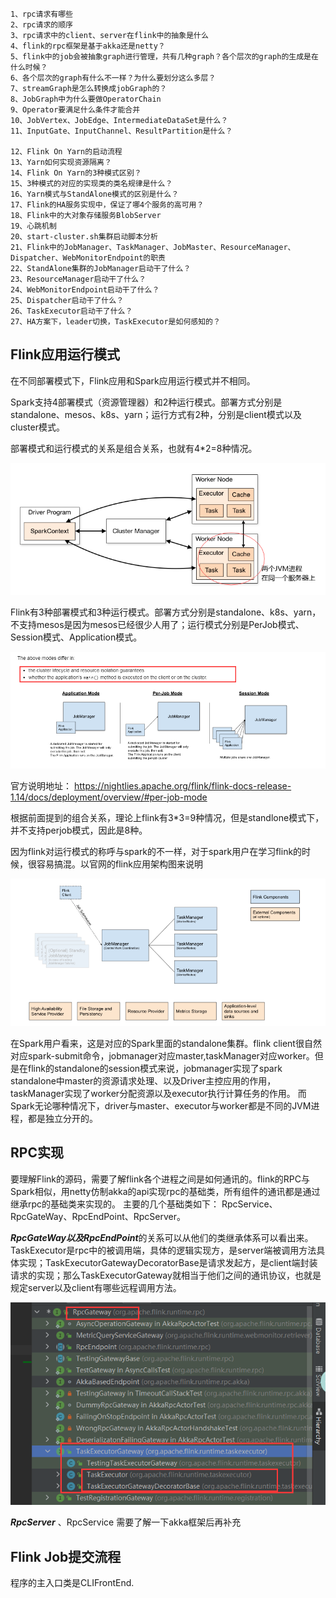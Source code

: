 ```
1、rpc请求有哪些
2、rpc请求的顺序
3、rpc请求中的client、server在flink中的抽象是什么
4、flink的rpc框架是基于akka还是netty？
5、flink中的job会被抽象graph进行管理，共有几种graph？各个层次的graph的生成是在什么时候？
6、各个层次的graph有什么不一样？为什么要划分这么多层？
7、streamGraph是怎么转换成jobGraph的？
8、JobGraph中为什么要做OperatorChain
9、Operator要满足什么条件才能合并
10、JobVertex、JobEdge、IntermediateDataSet是什么？
11、InputGate、InputChannel、ResultPartition是什么？

12、Flink On Yarn的启动流程
13、Yarn如何实现资源隔离？
14、Flink On Yarn的3种模式区别？
15、3种模式的对应的实现类的类名规律是什么？
16、Yarn模式与StandAlone模式的区别是什么？
17、Flink的HA服务实现中，保证了哪4个服务的高可用？
18、Flink中的大对象存储服务BlobServer
19、心跳机制
20、start-cluster.sh集群启动脚本分析
21、Flink中的JobManager、TaskManager、JobMaster、ResourceManager、Dispatcher、WebMonitorEndpoint的职责
22、StandAlone集群的JobManager启动干了什么？
23、ResourceManager启动干了什么？
24、WebMonitorEndpoint启动干了什么？
25、Dispatcher启动干了什么？
26、TaskExecutor启动干了什么？
27、HA方案下，leader切换，TaskExecutor是如何感知的？
```



## Flink应用运行模式

在不同部署模式下，Flink应用和Spark应用运行模式并不相同。



Spark支持4部署模式（资源管理器）和2种运行模式。部署方式分别是standalone、mesos、k8s、yarn；运行方式有2种，分别是client模式以及cluster模式。

部署模式和运行模式的关系是组合关系，也就有4*2=8种情况。

![image-20220220163153038](flink源码学习/image-20220220163153038.png)

Flink有3种部署模式和3种运行模式。部署方式分别是standalone、k8s、yarn， 不支持mesos是因为mesos已经很少人用了；运行模式分别是PerJob模式、Session模式、Application模式。

![image-20220220163447695](flink源码学习/image-20220220163447695.png)

官方说明地址： https://nightlies.apache.org/flink/flink-docs-release-1.14/docs/deployment/overview/#per-job-mode

根据前面提到的组合关系，理论上flink有3*3=9种情况，但是standlone模式下，并不支持perjob模式，因此是8种。



因为flink对运行模式的称呼与spark的不一样，对于spark用户在学习flink的时候，很容易搞混。以官网的flink应用架构图来说明

![image-20220220170009818](flink源码学习/image-20220220170009818.png)

在Spark用户看来，这是对应的Spark里面的standalone集群。flink client很自然对应spark-submit命令，jobmanager对应master,taskManager对应worker。但是在flink的standalone的session模式来说，jobmanager实现了spark standalone中master的资源请求处理、以及Driver主控应用的作用，taskManager实现了worker分配资源以及executor执行计算任务的作用。 而Spark无论哪种情况下，driver与master、executor与worker都是不同的JVM进程，都是独立分开的。





## RPC实现

要理解Flink的源码，需要了解flink各个进程之间是如何通讯的。flink的RPC与Spark相似，用netty仿制akka的api实现rpc的基础类，所有组件的通讯都是通过继承rpc的基础类来实现的。
主要的几个基础类如下： RpcService、RpcGateWay、RpcEndPoint、RpcServer。

***RpcGateWay以及RpcEndPoint***的关系可以从他们的类继承体系可以看出来。TaskExecutor是rpc中的被调用端，具体的逻辑实现方，是server端被调用方法具体实现；TaskExecutorGatewayDecoratorBase是请求发起方，是client端封装请求的实现；那么TaskExecutorGateway就相当于他们之间的通讯协议，也就是规定server以及client有哪些远程调用方法。

<img src="flink源码学习/image-20220227114421582.png" alt="image-20220227114421582" style="zoom:80%;" />

***RpcServer*** 、RpcService 需要了解一下akka框架后再补充



## Flink Job提交流程

程序的主入口类是CLIFrontEnd.















